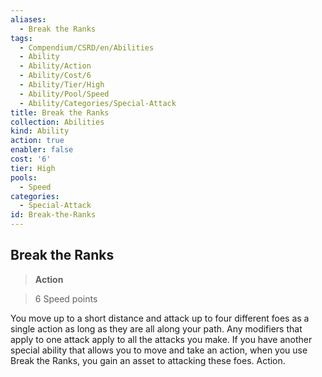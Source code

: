 ```yaml
---
aliases:
  - Break the Ranks
tags:
  - Compendium/CSRD/en/Abilities
  - Ability
  - Ability/Action
  - Ability/Cost/6
  - Ability/Tier/High
  - Ability/Pool/Speed
  - Ability/Categories/Special-Attack
title: Break the Ranks
collection: Abilities
kind: Ability
action: true
enabler: false
cost: '6'
tier: High
pools:
  - Speed
categories:
  - Special-Attack
id: Break-the-Ranks
---
```

## Break the Ranks    
>**Action**    
>6 Speed points  
    
You move up to a short distance and attack up to four different foes as a single action as long as they are all along your path. Any modifiers that apply to one attack apply to all the attacks you make. If you have another special ability that allows you to move and take an action, when you use Break the Ranks, you gain an asset to attacking these foes. Action.
